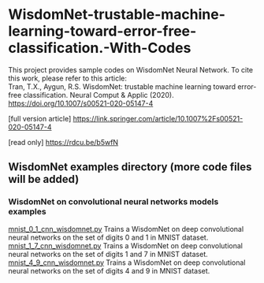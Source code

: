 # WisdomNet-trustable-machine-learning-toward-error-free-classification.-With-Codes
This project provides sample codes on WisdomNet Neural Network. 
To cite this work, please refer to this article:  
Tran, T.X., Aygun, R.S. WisdomNet: trustable machine learning toward error-free classification. Neural Comput &amp; Applic (2020). https://doi.org/10.1007/s00521-020-05147-4 

[full version article] https://link.springer.com/article/10.1007%2Fs00521-020-05147-4

[read only] https://rdcu.be/b5wfN

## WisdomNet examples directory (more code files will be added)
### WisdomNet on convolutional neural networks models examples
 [mnist_0_1_cnn_wisdomnet.py](https://github.com/Truong-X-Tran/WisdomNet-trustable-machine-learning-toward-error-free-classification.-With-Codes/blob/master/mnist_0_1_cnn_wisdomnet.py) Trains a WisdomNet on deep convolutional neural networks on the set of digits 0 and 1 in MNIST dataset.
  [mnist_1_7_cnn_wisdomnet.py](https://github.com/Truong-X-Tran/WisdomNet-trustable-machine-learning-toward-error-free-classification.-With-Codes/blob/master/mnist_1_7_cnn_wisdomnet.py) Trains a WisdomNet on deep convolutional neural networks on the set of digits 1 and 7 in MNIST dataset.
   [mnist_4_9_cnn_wisdomnet.py](https://github.com/Truong-X-Tran/WisdomNet-trustable-machine-learning-toward-error-free-classification.-With-Codes/blob/master/mnist_4_9_cnn_wisdomnet.py) Trains a WisdomNet on deep convolutional neural networks on the set of digits 4 and 9 in MNIST dataset.

